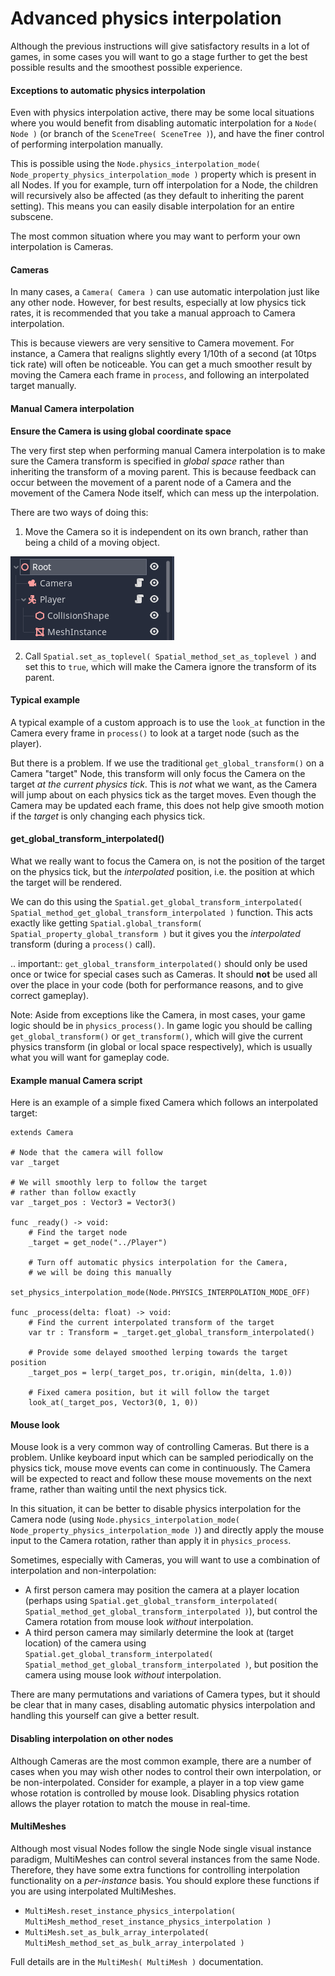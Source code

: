 

Advanced physics interpolation
==============================

Although the previous instructions will give satisfactory results in a lot of games, in some cases you will want to go a stage further to get the best possible results and the smoothest possible experience.

#### Exceptions to automatic physics interpolation

Even with physics interpolation active, there may be some local situations where you would benefit from disabling automatic interpolation for a `Node( Node )` (or branch of the `SceneTree( SceneTree )`), and have the finer control of performing interpolation manually.

This is possible using the `Node.physics_interpolation_mode( Node_property_physics_interpolation_mode )` property which is present in all Nodes. If you for example, turn off interpolation for a Node, the children will recursively also be affected (as they default to inheriting the parent setting). This means you can easily disable interpolation for an entire subscene.

The most common situation where you may want to perform your own interpolation is Cameras.

#### Cameras

In many cases, a `Camera( Camera )` can use automatic interpolation just like any other node. However, for best results, especially at low physics tick rates, it is recommended that you take a manual approach to Camera interpolation.

This is because viewers are very sensitive to Camera movement. For instance, a Camera that realigns slightly every 1/10th of a second (at 10tps tick rate) will often be noticeable. You can get a much smoother result by moving the Camera each frame in `process`, and following an interpolated target manually.

#### Manual Camera interpolation

**Ensure the Camera is using global coordinate space**

The very first step when performing manual Camera interpolation is to make sure the Camera transform is specified in *global space* rather than inheriting the transform of a moving parent. This is because feedback can occur between the movement of a parent node of a Camera and the movement of the Camera Node itself, which can mess up the interpolation.

There are two ways of doing this:

1) Move the Camera so it is independent on its own branch, rather than being a child of a moving object.

![](img/fti_camera_worldspace.png)

2) Call `Spatial.set_as_toplevel( Spatial_method_set_as_toplevel )` and set this to `true`, which will make the Camera ignore the transform of its parent.

#### Typical example

A typical example of a custom approach is to use the `look_at` function in the Camera every frame in `process()` to look at a target node (such as the player).

But there is a problem. If we use the traditional `get_global_transform()` on a Camera "target" Node, this transform will only focus the Camera on the target *at the current physics tick*. This is *not* what we want, as the Camera will jump about on each physics tick as the target moves. Even though the Camera may be updated each frame, this does not help give smooth motion if the *target* is only changing each physics tick.

#### get_global_transform_interpolated()

What we really want to focus the Camera on, is not the position of the target on the physics tick, but the *interpolated* position, i.e. the position at which the target will be rendered.

We can do this using the `Spatial.get_global_transform_interpolated( Spatial_method_get_global_transform_interpolated )` function. This acts exactly like getting `Spatial.global_transform( Spatial_property_global_transform )` but it gives you the *interpolated* transform (during a `process()` call).

.. important:: `get_global_transform_interpolated()` should only be used once or twice for special cases such as Cameras. It should **not** be used all over the place in your code (both for performance reasons, and to give correct gameplay).

Note:
 Aside from exceptions like the Camera, in most cases, your game logic should be in `physics_process()`. In game logic you should be calling `get_global_transform()` or `get_transform()`, which will give the current physics transform (in global or local space respectively), which is usually what you will want for gameplay code.

#### Example manual Camera script

Here is an example of a simple fixed Camera which follows an interpolated target:

```
extends Camera

# Node that the camera will follow
var _target

# We will smoothly lerp to follow the target
# rather than follow exactly
var _target_pos : Vector3 = Vector3()

func _ready() -> void:
	# Find the target node
	_target = get_node("../Player")

	# Turn off automatic physics interpolation for the Camera,
	# we will be doing this manually
	set_physics_interpolation_mode(Node.PHYSICS_INTERPOLATION_MODE_OFF)

func _process(delta: float) -> void:
	# Find the current interpolated transform of the target
	var tr : Transform = _target.get_global_transform_interpolated()

	# Provide some delayed smoothed lerping towards the target position 
	_target_pos = lerp(_target_pos, tr.origin, min(delta, 1.0))

	# Fixed camera position, but it will follow the target
	look_at(_target_pos, Vector3(0, 1, 0))
```

#### Mouse look

Mouse look is a very common way of controlling Cameras. But there is a problem. Unlike keyboard input which can be sampled periodically on the physics tick, mouse move events can come in continuously. The Camera will be expected to react and follow these mouse movements on the next frame, rather than waiting until the next physics tick.

In this situation, it can be better to disable physics interpolation for the Camera node (using `Node.physics_interpolation_mode( Node_property_physics_interpolation_mode )`) and directly apply the mouse input to the Camera rotation, rather than apply it in `physics_process`.

Sometimes, especially with Cameras, you will want to use a combination of interpolation and non-interpolation:

* A first person camera may position the camera at a player location (perhaps using `Spatial.get_global_transform_interpolated( Spatial_method_get_global_transform_interpolated )`), but control the Camera rotation from mouse look *without* interpolation.
* A third person camera may similarly determine the look at (target location) of the camera using `Spatial.get_global_transform_interpolated( Spatial_method_get_global_transform_interpolated )`, but position the camera using mouse look *without* interpolation.

There are many permutations and variations of Camera types, but it should be clear that in many cases, disabling automatic physics interpolation and handling this yourself can give a better result.

#### Disabling interpolation on other nodes

Although Cameras are the most common example, there are a number of cases when you may wish other nodes to control their own interpolation, or be non-interpolated. Consider for example, a player in a top view game whose rotation is controlled by mouse look. Disabling physics rotation allows the player rotation to match the mouse in real-time.


#### MultiMeshes

Although most visual Nodes follow the single Node single visual instance paradigm, MultiMeshes can control several instances from the same Node. Therefore, they have some extra functions for controlling interpolation functionality on a *per-instance* basis. You should explore these functions if you are using interpolated MultiMeshes.

- `MultiMesh.reset_instance_physics_interpolation( MultiMesh_method_reset_instance_physics_interpolation )`
- `MultiMesh.set_as_bulk_array_interpolated( MultiMesh_method_set_as_bulk_array_interpolated )`

Full details are in the `MultiMesh( MultiMesh )` documentation.
